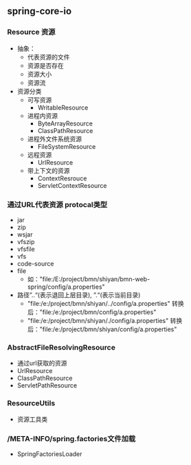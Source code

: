 ## spring-core-io

### Resource 资源 
 * 抽象：
   + 代表资源的文件
   + 资源是否存在
   + 资源大小
   + 资源流
 * 资源分类
   + 可写资源
      - WritableResource
   + 进程内资源 
      - ByteArrayResource
      - ClassPathResource
   + 进程外文件系统资源 
      - FileSystemResource
   + 远程资源
      - UrlResource
   + 带上下文的资源
      - ContextResrouce
      - ServletContextResource
      
### 通过URL代表资源 protocal类型
 * jar
 * zip
 * wsjar
 * vfszip
 * vfsfile
 * vfs
 * code-source
 * file
   + 如："file:/E:/project/bmn/shiyan/bmn-web-spring/config/a.properties"
 * 路径”..“(表示退回上层目录), ”.“(表示当前目录)
   + "file:/e:/project/bmn/shiyan/../config/a.properties"
   转换后："file:/e:/project/bmn/config/a.properties"
   + "file:/e:/project/bmn/shiyan/./config/a.properties"
   转换后："file:/e:/project/bmn/shiyan/config/a.properties"
   
   
   

### AbstractFileResolvingResource
 * 通过url获取的资源
 * UrlResource
 * ClassPathResource
 * ServletPathResource
 
### ResourceUtils
 * 资源工具类
 
### /META-INFO/spring.factories文件加载 
 * SpringFactoriesLoader

